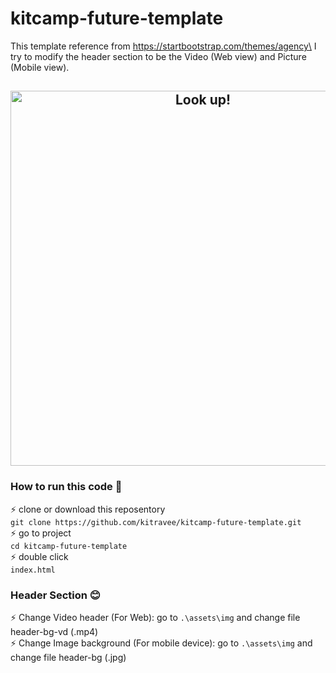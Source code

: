 # kitcamp-future-template
This template reference from https://startbootstrap.com/themes/agency\
I try to modify the header section to be the Video (Web view) and Picture (Mobile view).

<h2 align="center">
  <img src="https://github.com/kitravee/kitcamp-future-template/blob/master/assets/img/demo.gif" alt="Look up!" width="600px" />
  <br>
</h2>

### How to run this code 👀
⚡️ clone or download this reposentory \
`git clone https://github.com/kitravee/kitcamp-future-template.git`\
⚡️ go to project\
`cd kitcamp-future-template`\
⚡️ double click\
`index.html`

### Header Section 😊
⚡️ Change Video header (For Web): go to `.\assets\img` and change file header-bg-vd (.mp4)\
⚡️ Change Image background (For mobile device): go to `.\assets\img` and change file header-bg (.jpg)
